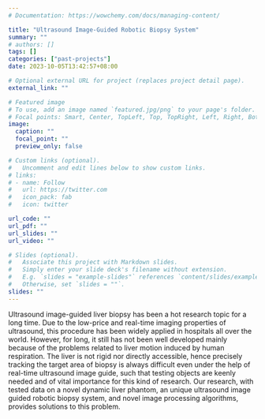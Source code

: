 ```yaml
---
# Documentation: https://wowchemy.com/docs/managing-content/

title: "Ultrasound Image-Guided Robotic Biopsy System"
summary: ""
# authors: []
tags: []
categories: ["past-projects"]
date: 2023-10-05T13:42:57+08:00

# Optional external URL for project (replaces project detail page).
external_link: ""

# Featured image
# To use, add an image named `featured.jpg/png` to your page's folder.
# Focal points: Smart, Center, TopLeft, Top, TopRight, Left, Right, BottomLeft, Bottom, BottomRight.
image:
  caption: ""
  focal_point: ""
  preview_only: false

# Custom links (optional).
#   Uncomment and edit lines below to show custom links.
# links:
# - name: Follow
#   url: https://twitter.com
#   icon_pack: fab
#   icon: twitter

url_code: ""
url_pdf: ""
url_slides: ""
url_video: ""

# Slides (optional).
#   Associate this project with Markdown slides.
#   Simply enter your slide deck's filename without extension.
#   E.g. `slides = "example-slides"` references `content/slides/example-slides.md`.
#   Otherwise, set `slides = ""`.
slides: ""
---
```


Ultrasound image-guided liver biopsy has been a hot research topic for a long time. Due to the low-price and real-time imaging properties of ultrasound, this procedure has been widely applied in hospitals all over the world. However, for long, it still has not been well developed mainly because of the problems related to liver motion induced by human respiration. The liver is not rigid nor directly accessible, hence precisely tracking the target area of biopsy is always difficult even under the help of real-time ultrasound image guide, such that testing objects are keenly needed and of vital importance for this kind of research. Our research, with tested data on a novel dynamic liver phantom, an unique ultrasound image guided robotic biopsy system, and novel image processing algorithms, provides solutions to this problem.
